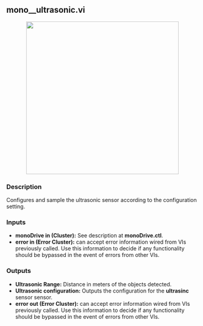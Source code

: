## mono__ultrasonic.vi
<p align="center">
<img src="https://github.com/monoDriveIO/client/raw/master/WikiPhotos/LV_client/sensors/mono__ultrasonicc.png" width="400"  />
</p>

### Description
Configures and sample the ultrasonic sensor according to the configuration setting.


### Inputs

- **monoDrive in (Cluster):** See description at **monoDrive.ctl**.
- **error in (Error Cluster):** can accept error information wired from VIs previously called. Use this information to decide if any functionality should be bypassed in the event of errors from other VIs.


### Outputs
- **Ultrasonic Range:** Distance in meters of the objects detected.
- **Ultrasonic configuration:** Outputs the configuration for the **ultrasinc** sensor sensor.
- **error out (Error Cluster):** can accept error information wired from VIs previously called. Use this information to decide if any functionality should be bypassed in the event of errors from other VIs.
